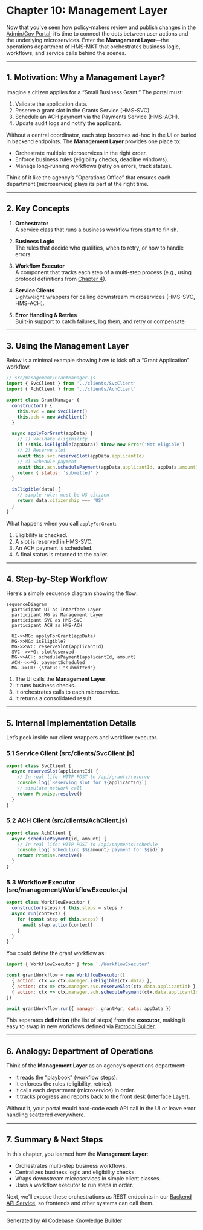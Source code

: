 # Chapter 10: Management Layer

Now that you’ve seen how policy-makers review and publish changes in the [Admin/Gov Portal](09_admin_gov_portal_.md), it’s time to connect the dots between user actions and the underlying microservices. Enter the **Management Layer**—the operations department of HMS-MKT that orchestrates business logic, workflows, and service calls behind the scenes.

---

## 1. Motivation: Why a Management Layer?

Imagine a citizen applies for a “Small Business Grant.” The portal must:

1. Validate the application data.  
2. Reserve a grant slot in the Grants Service (HMS-SVC).  
3. Schedule an ACH payment via the Payments Service (HMS-ACH).  
4. Update audit logs and notify the applicant.

Without a central coordinator, each step becomes ad-hoc in the UI or buried in backend endpoints. The **Management Layer** provides one place to:

- Orchestrate multiple microservices in the right order.  
- Enforce business rules (eligibility checks, deadline windows).  
- Manage long-running workflows (retry on errors, track status).  

Think of it like the agency’s “Operations Office” that ensures each department (microservice) plays its part at the right time.

---

## 2. Key Concepts

1. **Orchestrator**  
   A service class that runs a business workflow from start to finish.

2. **Business Logic**  
   The rules that decide who qualifies, when to retry, or how to handle errors.

3. **Workflow Executor**  
   A component that tracks each step of a multi-step process (e.g., using protocol definitions from [Chapter 4](04_protocol_builder_.md)).

4. **Service Clients**  
   Lightweight wrappers for calling downstream microservices (HMS-SVC, HMS-ACH).

5. **Error Handling & Retries**  
   Built-in support to catch failures, log them, and retry or compensate.

---

## 3. Using the Management Layer

Below is a minimal example showing how to kick off a “Grant Application” workflow.

```js
// src/management/GrantManager.js
import { SvcClient } from '../clients/SvcClient'
import { AchClient } from '../clients/AchClient'

export class GrantManager {
  constructor() {
    this.svc = new SvcClient()
    this.ach = new AchClient()
  }

  async applyForGrant(appData) {
    // 1) Validate eligibility
    if (!this.isEligible(appData)) throw new Error('Not eligible')
    // 2) Reserve slot
    await this.svc.reserveSlot(appData.applicantId)
    // 3) Schedule payment
    await this.ach.schedulePayment(appData.applicantId, appData.amount)
    return { status: 'submitted' }
  }

  isEligible(data) {
    // simple rule: must be US citizen
    return data.citizenship === 'US'
  }
}
```

What happens when you call `applyForGrant`:

1. Eligibility is checked.  
2. A slot is reserved in HMS-SVC.  
3. An ACH payment is scheduled.  
4. A final status is returned to the caller.

---

## 4. Step-by-Step Workflow

Here’s a simple sequence diagram showing the flow:

```mermaid
sequenceDiagram
  participant UI as Interface Layer
  participant MG as Management Layer
  participant SVC as HMS-SVC
  participant ACH as HMS-ACH

  UI->>MG: applyForGrant(appData)
  MG->>MG: isEligible?
  MG->>SVC: reserveSlot(applicantId)
  SVC-->>MG: slotReserved
  MG->>ACH: schedulePayment(applicantId, amount)
  ACH-->>MG: paymentScheduled
  MG-->>UI: {status: "submitted"}
```

1. The UI calls the **Management Layer**.  
2. It runs business checks.  
3. It orchestrates calls to each microservice.  
4. It returns a consolidated result.

---

## 5. Internal Implementation Details

Let’s peek inside our client wrappers and workflow executor.

### 5.1 Service Client (src/clients/SvcClient.js)

```js
export class SvcClient {
  async reserveSlot(applicantId) {
    // In real life: HTTP POST to /api/grants/reserve
    console.log(`Reserving slot for ${applicantId}`)
    // simulate network call
    return Promise.resolve()
  }
}
```

### 5.2 ACH Client (src/clients/AchClient.js)

```js
export class AchClient {
  async schedulePayment(id, amount) {
    // In real life: HTTP POST to /api/payments/schedule
    console.log(`Scheduling $${amount} payment for ${id}`)
    return Promise.resolve()
  }
}
```

### 5.3 Workflow Executor (src/management/WorkflowExecutor.js)

```js
export class WorkflowExecutor {
  constructor(steps) { this.steps = steps }
  async run(context) {
    for (const step of this.steps) {
      await step.action(context)
    }
  }
}
```

You could define the grant workflow as:

```js
import { WorkflowExecutor } from './WorkflowExecutor'

const grantWorkflow = new WorkflowExecutor([
  { action: ctx => ctx.manager.isEligible(ctx.data) },
  { action: ctx => ctx.manager.svc.reserveSlot(ctx.data.applicantId) },
  { action: ctx => ctx.manager.ach.schedulePayment(ctx.data.applicantId, ctx.data.amount) }
])

await grantWorkflow.run({ manager: grantMgr, data: appData })
```

This separates **definition** (the list of steps) from the **executor**, making it easy to swap in new workflows defined via [Protocol Builder](04_protocol_builder_.md).

---

## 6. Analogy: Department of Operations

Think of the **Management Layer** as an agency’s operations department:

- It reads the “playbook” (workflow steps).  
- It enforces the rules (eligibility, retries).  
- It calls each department (microservice) in order.  
- It tracks progress and reports back to the front desk (Interface Layer).

Without it, your portal would hard-code each API call in the UI or leave error handling scattered everywhere.

---

## 7. Summary & Next Steps

In this chapter, you learned how the **Management Layer**:

- Orchestrates multi-step business workflows.  
- Centralizes business logic and eligibility checks.  
- Wraps downstream microservices in simple client classes.  
- Uses a workflow executor to run steps in order.

Next, we’ll expose these orchestrations as REST endpoints in our [Backend API Service](11_backend_api_service_.md), so frontends and other systems can call them.

---

Generated by [AI Codebase Knowledge Builder](https://github.com/The-Pocket/Tutorial-Codebase-Knowledge)